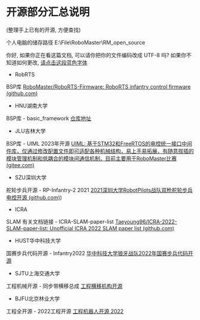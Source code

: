 # 开源部分汇总说明

(整理手上已有的开源,  方便查找)

个人电脑的储存路径 E:\File\RoboMaster\RM_open_source

你好,  如果你正在看这篇文档, 可以请你把你的文件编码改成 UTF-8 吗?
如果你不知道如何更改, [请点击这段蓝色字体](https://github.com/wuage2335/Some_notes/blob/main/如何更改文件编码.md) 

+ RobRTS

BSP库 [RoboMaster/RoboRTS-Firmware: RoboRTS infantry control firmware (github.com)](https://github.com/RoboMaster/RoboRTS-Firmware)



+ HNU湖南大学

BSP库 - basic_framework 	[仓库地址](https://gitee.com/hnuyuelurm/basic_framework)

 



+ JLU吉林大学

BSP库 - UIML  2023年开源	[UIML: 基于STM32和FreeRTOS的电控统一接口中间件库，仅通过修改配置文件即可适配各种机械结构，易上手易拓展，有随意拔插的模块管理机制和低耦合的模块间通信机制，目前主要用于RoboMaster比赛 (gitee.com)](https://gitee.com/tarsgo-embedded/UIML)







+ SZU深圳大学

舵轮步兵开源 - RP-Infantry-2 2021   [2021深圳大学RobotPilots战队双枪舵轮步兵电控开源 (github.com)](https://github.com/lowBO/RP-Infantry-2))



+ ICRA 

SLAM 有关文档链接 - ICRA-SLAM-paper-list 	[Taeyoung96/ICRA-2022-SLAM-paper-list: Unofficial ICRA 2022 SLAM paper list (github.com)](https://github.com/Taeyoung96/ICRA-2022-SLAM-paper-list)





+ HUST华中科技大学

国赛步兵代码开源 - Infantry2022	[华中科技大学狼牙战队2022年国赛步兵代码开源](https://github.com/LANGYA-HUST/Infantry2022)





+ SJTU上海交通大学

工程机械开源 - 同步带横移总成 	[工程横移机构开源](https://bbs.robomaster.com/forum.php?mod=viewthread&tid=22212)





+ BJFU北京林业大学

工程全开源 - 2022工程开源	[工程机器人开源 2022](https://bbs.robomaster.com/forum.php?mod=viewthread&tid=22236)
